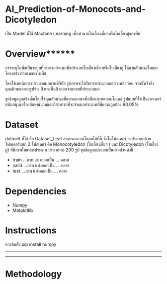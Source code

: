 # AI_Prediction-of-Monocots-and-Dicotyledon
เป็น Model ที่ใช้ Machine Learning เพื่อทำนายใบเลี้ยงเดี่ยวหรือใบเลี้ยงคู่ของพืช





# Overview******
การระบุใบพืชเป็นระบบที่สามารถจำแนกพืชประเภทใบเลี้ยงเดี่ยวหรือใบเลี้ยงคู่ ได้ตามลักษณะใบและโครงสร้างร่างแหของใบพืช 

โดยใช้เทคนิคการประมวลผลภาพดิจิทัล รูปภาพจะได้รับการประมวลผลล่วงหน้าก่อน จากนั้นจึงดึงคุณลักษณะตามรูปร่าง สี และพื้นผิวออกจากภาพที่ประมวลผล

ชุดข้อมูลถูกสร้างขึ้นโดยใช้คุณลักษณะที่แยกออกมาเพื่อฝึกและทดสอบโมเดล รูปแบบที่ใช้เป็นเวกเตอร์สนับสนุนเครื่องลักษณนามและก็สามารถที่จะจำแนกประเภทที่มีความถูกต้อง 90.05%


# Dataset
dataset ที่ใช้ คือ Dataset_Leaf สามารถดาวน์โหลดได้ที่นี้ ซึ่งในโฟลเดอร์ จะประกอบด้วยโฟลเดอร์แยก 2 โฟลเดอร์ คือ Monocotyledon (ใบเลี้ยงเดี่ยว ) และ Dicotyledon (ใบเลี้ยงคู่) ที่มีภาพใบแต่ละประเภท ประเภทละ 200 รูป
ชุดข้อมูลแบ่งออกเป็นสามส่วนดังนี้:
  * train ...ภาพ แบ่งออกเป็น ... คลาส 
  * valid ...ภาพ แบ่งออกเป็น ... คลาส 
  * test  ...ภาพ แบ่งออกเป็น ... คลาส 
  
# Dependencies
* Numpy
* Matplotlib


# Instructions
ควรติดตั้ง
pip install numpy
***
***

# Methodology
